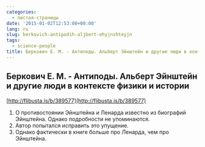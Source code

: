 ```yaml
---
categories:
  - листая-страницы
date: '2015-01-02T12:53:00+00:00'
lang: ru
slug: berkovich-antipodih-aljbert-ehyjnshteyjn
tags:
  - science-people
title: Беркович Е. М. - Антиподы. Альберт Эйнштейн и другие люди в контексте физики и истории
---
```





## Беркович Е. М. - Антиподы. Альберт Эйнштейн и другие люди в контексте физики и истории

[http://flibusta.is/b/389577](http://flibusta.is/b/389577)  

1.  О противостоянии Эйнштейна и Ленарда известно из биографий Эйнштейна. Однако подробности не упоминаются.
2.  Автор попытался исправить это упущение.
3.  Однако фактически в книге больше про Ленарда, чем про Эйнштейна.

